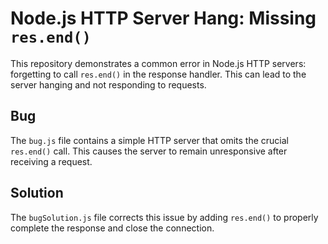 # Node.js HTTP Server Hang: Missing `res.end()`

This repository demonstrates a common error in Node.js HTTP servers: forgetting to call `res.end()` in the response handler.  This can lead to the server hanging and not responding to requests.

## Bug

The `bug.js` file contains a simple HTTP server that omits the crucial `res.end()` call.  This causes the server to remain unresponsive after receiving a request.

## Solution

The `bugSolution.js` file corrects this issue by adding `res.end()` to properly complete the response and close the connection.